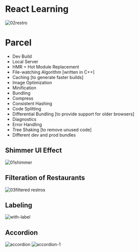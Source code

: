 # React Learning
![02restro](https://github.com/thejayeshsoni/react-the-good-parts/assets/67512410/7b9b4c57-fed3-4bc1-b2ac-862a3397ae65)

# Parcel
- Dev Build
- Local Server
- HMR = Hot Module Replacement
- File-watching Algorithm [written in C++]
- Caching [to generate faster builds]
- Image Optimization
- Minification
- Bundling
- Compress
- Consistent Hashing
- Code Splitting
- Differential Bundling [to provide support for older browsers]
- Diagnostics
- Error Handling
- Tree Shaking [to remove unused code]
- Different dev and prod bundles

## Shimmer UI Effect
![01shimmer](https://github.com/thejayeshsoni/react-the-good-parts/assets/67512410/eff94f47-8682-4e44-bad3-1565949048ec)
## Filteration of Restaurants
![03filtered restros](https://github.com/thejayeshsoni/react-the-good-parts/assets/67512410/4ae9edec-6f6f-4995-b667-c4587f7bce85)
## Labeling
![with-label](https://github.com/thejayeshsoni/react-the-good-parts/assets/67512410/aa004b0a-49c4-454e-bfad-e6805722bd9f)
## Accordion
![accordion](https://github.com/thejayeshsoni/react-the-good-parts/assets/67512410/2e7a7972-ad6c-417d-805a-ea441be75fe1)
![accordion-1](https://github.com/thejayeshsoni/react-the-good-parts/assets/67512410/79d8c006-da6f-4f41-aeea-3533882a9517)
